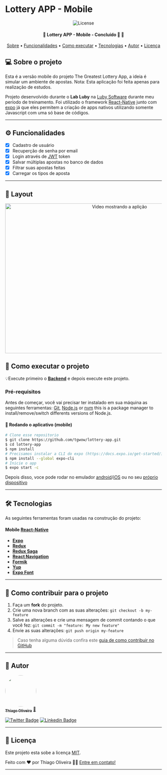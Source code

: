 # Lottery APP - Mobile

<p align="center">
	<img alt="License" src="https://img.shields.io/badge/license-MIT-brightgreen">  
</p>

<h4 align="center"> 
	🚧  Lottery APP - Mobile - Concluído 🚀 🚧
</h4>

<p align="center">
 <a href="#-sobre-o-projeto">Sobre</a> •
 <a href="#-funcionalidades">Funcionalidades</a> •
 <a href="#-como-executar-o-projeto">Como executar</a> • 
 <a href="#-tecnologias">Tecnologias</a> • 
 <a href="#-autor">Autor</a> • 
 <a href="#user-content--licença">Licença</a>
</p>


## 💻 Sobre o projeto

Esta é a versão mobile do projeto The Greatest Lottery App, a ideia é simular um ambiente de apostas. Nota: Esta aplicação foi feita apenas para realização de estudos.


Projeto desenvolvido durante o **Lab Luby** na [Luby Software](https://www.luby.com.br/) durante meu período de treinamento.
Foi utilizado o framework [React-Native](https://reactnative.dev/) junto com [expo](https://docs.expo.io/) já que eles permitem a criação de apps nativos utilizando somente Javascript com uma só base de códigos.

---

## ⚙️ Funcionalidades

- [x] Cadastro de usuário
- [x] Recuperção de senha por email
- [x] Login através de [JWT](https://jwt.io/) token
- [x] Salvar múltiplas apostas no banco de dados
- [x] Filtrar suas apostas feitas
- [x] Carregar os tipos de aposta

---


## 🎨 Layout

<p style="text-align: center"> 
  <img src="./assets/lottery-mobile-GIF.gif" width="720" height="480" alt="Video mostrando a aplição"/>
</p>

## 🚀 Como executar o projeto

💡Execute primeiro o **[Backend](https://github.com/tgwow/lottery-api)** e depois execute este projeto.

### Pré-requisitos

Antes de começar, você vai precisar ter instalado em sua máquina as seguintes ferramentas:
[Git](https://git-scm.com), [Node.js](https://nodejs.org/en/) or [nvm](https://nodejs.org/en/download/package-manager/#nvm) this is a package manager to install/remove/switch differents versions of Node.js.

#### 🎲 Rodando o aplicativo (mobile)

```bash
# Clone esse repositorio
$ git clone https://github.com/tgwow/lottery-app.git
$ cd lottery-app
$ npm install
# Precisamos instalar a CLI do expo (https://docs.expo.io/get-started/installation/)
$ npm install --global expo-cli
# Inicie o app
$ expo start -c
```
Depois disso, voce pode rodar no emulador [android](https://docs.expo.io/workflow/android-studio-emulator/)/[iOS](https://docs.expo.io/workflow/ios-simulator/) ou no seu [próprio dispositivo](https://docs.expo.io/get-started/create-a-new-app/#opening-the-app-on-your-phonetablet) 

---

## 🛠 Tecnologias

As seguintes ferramentas foram usadas na construção do projeto:


#### [](https://github.com/tgwow/lottery-api)**Mobile**  [React-Native](https://reactnative.dev/)

-   **[Expo](https://docs.expo.io/)**
-   **[Redux](https://redux.js.org/)**
-   **[Redux Saga](https://redux-saga.js.org/)**
-   **[React Navigation](https://reactnavigation.org/)**
-   **[Formik](https://formik.org/)**
-   **[Yup](https://github.com/jquense/yup)**
-   **[Expo Font](https://docs.expo.io/versions/latest/sdk/font/)**

---

## 💪 Como contribuir para o projeto

1. Faça um **fork** do projeto.
2. Crie uma nova branch com as suas alterações: `git checkout -b my-feature`
3. Salve as alterações e crie uma mensagem de commit contando o que você fez: `git commit -m "feature: My new feature"`
4. Envie as suas alterações: `git push origin my-feature`
> Caso tenha alguma dúvida confira este [guia de como contribuir no GitHub](./CONTRIBUTING.md)

---

## 🦸 Autor

<a href="https://www.linkedin.com/in/thiago-oliveira-86758738/">
 <img style="border-radius: 50%;" src="https://avatars.githubusercontent.com/u/28604537?s=460&u=3fc99856be98a7aa7823e0af58dfa67d2e8083ac&v=4" width="100px;" alt=""/>
 <br />
 <sub><b>Thiago Oliveira</b></sub></a> <a href="https://www.linkedin.com/in/thiago-oliveira-86758738/" title="Rocket">🚀</a>
 <br />

[![Twitter Badge](https://img.shields.io/badge/-@theveloper_tg-1ca0f1?style=flat-square&labelColor=1ca0f1&logo=twitter&logoColor=white&link=https://twitter.com/theveloper_tg)](https://twitter.com/theveloper_tg) [![Linkedin Badge](https://img.shields.io/badge/-Thiago-blue?style=flat-square&logo=Linkedin&logoColor=white&link=https://www.linkedin.com/in/thiago-oliveira-86758738/)](https://www.linkedin.com/in/thiago-oliveira-86758738/) 

---

## 📝 Licença

Este projeto esta sobe a licença [MIT](./LICENSE).

Feito com ❤️ por Thiago Oliveira 👋🏽 [Entre em contato!](https://www.linkedin.com/in/thiago-oliveira-86758738/)

---
